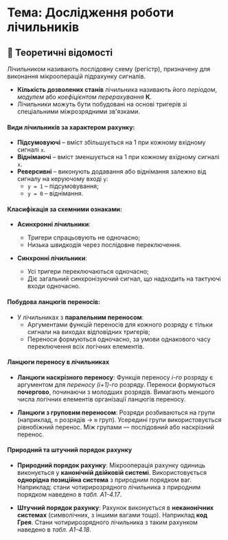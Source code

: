 # Тема: Дослідження роботи лічильників

## 📘 Теоретичні відомості

Лічильником називають послідовну схему (регістр), призначену для виконання мікрооперацій підрахунку сигналів.

- **Кількість дозволених станів** лічильника називають його *періодом*, *модулем* або *коефіцієнтом перерахування* **К**.
- Лічильники можуть бути побудовані на основі тригерів зі спеціальними міжрозрядними зв'язками.

#### Види лічильників за характером рахунку:
- **Підсумовуючі** – вміст збільшується на 1 при кожному вхідному сигналі `x`.
- **Віднімаючі** – вміст зменшується на 1 при кожному вхідному сигналі `x`.
- **Реверсивні** – виконують додавання або віднімання залежно від сигналу на керуючому вході `y`:
  - `y = 1` – підсумовування;
  - `y = 0` – віднімання.

#### Класифікація за схемними ознаками:
- **Асинхронні лічильники**:
  - Тригери спрацьовують не одночасно;
  - Низька швидкодія через послідовне переключення.

- **Синхронні лічильники**:
  - Усі тригери переключаються одночасно;
  - Діє загальний синхронізуючий сигнал, що надходить на тактуючі входи одночасно.

#### Побудова ланцюгів переносів:
- У лічильниках з **паралельним переносом**:
  - Аргументами функцій переносів для кожного розряду є тільки сигнали на виходах відповідних тригерів;
  - Переноси формуються одночасно, за умови однакового часу переключення всіх логічних елементів.





#### Ланцюги переносу в лічильниках

- **Ланцюги наскрізного переносу**:
Функція переносу *i-го* розряду є аргументом для *переносу (i+1)-го* розряду.
Переноси формуються **почергово**, починаючи з молодших розрядів.
Вимагають меншого числа логічних елементів організації ланцюгів переносу.

- **Ланцюги з груповим переносом**:
Розряди розбиваються на групи (наприклад, `n` розрядів → `m` груп).
Усередині групи використовується рівнобіжний перенос.
Між групами — послідовний або наскрізний перенос.

#### Природний та штучний порядок рахунку

- **Природний порядок рахунку**:
Мікрооперація рахунку одиниць виконується у **канонічній двійковій системі**.
Використовується **однорідна позиційна система** з природним порядком ваг.
Наприклад: стани чотирирозрядного лічильника з природним порядком наведено в _табл. А1-4.17_.

- **Штучний порядок рахунку**:
Рахунок виконується в **неканонічних системах** (символічних, з іншими вагами тощо).
Наприклад **код Грея**. Стани чотирирозрядного лічильника з таким рахунком наведено в _табл. А1-4.18_.
